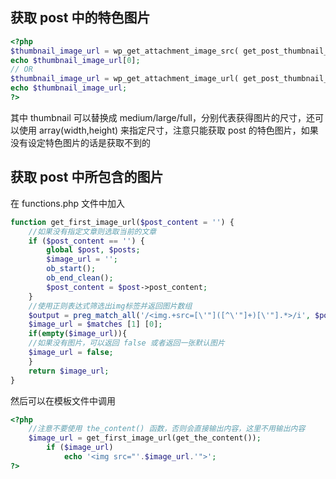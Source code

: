 <!-- title:WordPress 获取文章中的图片 -->
<!-- keywords:WordPress -->

## 获取 post 中的特色图片

```php
<?php
$thumbnail_image_url = wp_get_attachment_image_src( get_post_thumbnail_id($post->ID), 'thumbnail');
echo $thumbnail_image_url[0];
// OR
$thumbnail_image_url = wp_get_attachment_image_url( get_post_thumbnail_id($post->ID), 'thumbnail');
echo $thumbnail_image_url;
?>
```

其中 thumbnail 可以替换成 medium/large/full，分别代表获得图片的尺寸，还可以使用 array(width,height) 来指定尺寸，注意只能获取 post 的特色图片，如果没有设定特色图片的话是获取不到的

## 获取 post 中所包含的图片

在 functions.php 文件中加入

```php
function get_first_image_url($post_content = '') {
	//如果没有指定文章则选取当前的文章
	if ($post_content == '') {
		global $post, $posts;
		$image_url = '';
		ob_start();
		ob_end_clean();
		$post_content = $post->post_content;
	}
	//使用正则表达式筛选出img标签并返回图片数组
	$output = preg_match_all('/<img.+src=[\'"]([^\'"]+)[\'"].*>/i', $post_content, $matches);
	$image_url = $matches [1] [0];
	if(empty($image_url)){ 
	//如果没有图片，可以返回 false 或者返回一张默认图片
	$image_url = false;
	}
	return $image_url;
}
```

然后可以在模板文件中调用

```php
<?php
	//注意不要使用 the_content() 函数，否则会直接输出内容，这里不用输出内容
	$image_url = get_first_image_url(get_the_content());
		if ($image_url)
			echo '<img src="'.$image_url.'">';
?>
```
